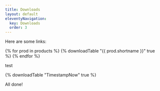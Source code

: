 ```yaml
---
title: Downloads
layout: default
eleventyNavigation:
  key: Downloads
  order: 3
---
```


<p>Here are some links:</p>
{% for prod in products %}
  {% downloadTable "{{ prod.shortname }}" true %}
{% endfor %}
<p>test</p>
{% downloadTable "TimestampNow" true %}
<p>All done!</p>